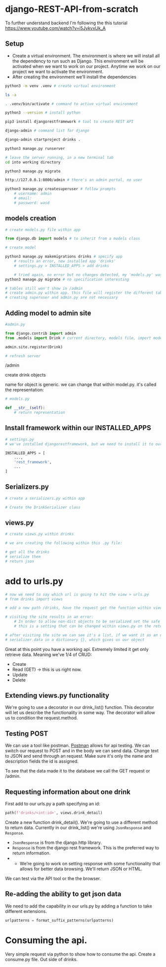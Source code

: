 # django-REST-API-from-scratch

To further understand backend I'm following the this tutorial https://www.youtube.com/watch?v=i5JykvxUk_A

## Setup
* Create a virtual environment. The environment is where we will install all the dependency to run such as Django. This environment will be activated when we want to work on our project. Anytime we work on our project we want to activate the environment.
* After creating the environment we'll install the dependencies

```bash
python3 -m venv .venv # create virtual environment

ls -a 

. .venv/bin/activate # command to active virtual environment

python3 --version # install python

pip3 install djangorestframework # tool to create REST API

django-admin # command list for django

django-admin startproject drinks .

python3 manage.py runserver
```

```bash
# leave the server running, in a new terminal tab
cd into working directory

python3 manage.py migrate
```

```bash
http://127.0.0.1:8000/admin # there's an admin portal, no user

python3 manage.py createsuperuser # follow prompts
    # username: admin 
    # email:
    # password: wasd
```

## models creation
```python
# create models.py file within app

from django.db import models # to inherit from a models class

# create model
```

```bash
python3 manage.py makemigrations drinks # specify app
    # results an error, new installed app 'drinks'
    # settings.py > INSTALLED_APPS > add drinks

    # tried again, no error but no changes detected, my 'models.py' was incorrectly named 'model.py'
python3 manage.py migrate # no specification interesting

# tables still won't show in /admin
# create admin.py within app. this file will register the different tables within the admin panel.
# creating superuser and admin.py are not necessary
```

## Adding model to admin site
```python
#admin.py

from django.contrib import admin
from .models import Drink # current directory, models file, import model(s)

admin.site.register(Drink)

# refresh server
```



/admin

create drink objects

name for object is generic. we can change that within model.py. it's called the representation:

```python
# models.py

def __str__(self):
    # return representation
```

## Install framework within our INSTALLED_APPS
```python
# settings.py
# we've installed djangorestframework, but we need to install it to our app list

INSTALLED_APPS = [
    ...,
    'rest_framework',
    ...
]
```

## Serializers.py
```python
# create a serializers.py within app

# Create the DrinkSerializer class
```

## views.py
```python
# create views.py within drinks

# we are creating the following within this .py file:

# get all the drinks
# serialize them
# return json
```

# add to urls.py
```python
# now we need to say which url is going to hit the view > urls.py
# from drinks import views

# add a new path /drinks, have the request get the function within views

# visiting the site results in an error:
    # In order to allow non-dict objects to be serialized set the safe parameter to False
    # this is a setting that can be changed within views.py on the return JsonResponse

# after visiting the site we can see it's a list, if we want it as an object we can surround the
# serializer.data in a dictionary {}, which gives us our object
```

Great at this point you have a working api. Extremely limited it get only retrieve data. Meaning we've 1/4 of CRUD:
* Create
* Read (GET) -> this is us right now.
* Update
* Delete

## Extending views.py functionality
We're going to use a decorator in our drink_list() function. This decorator will let us describe the functionality in some way. The decorator will allow us to condition the request.method.

## Testing POST
We can use a tool like postman. [Postman](https://www.postman.com/downloads/) allows for api testing. We can switch our request to POST and in the body we can send data.
Change text to JSON and send through an request. Make sure it's only the name and description fields the id is assigned.

To see that the data made it to the database we call the GET request or /admin.

## Requesting information about one drink
First add to our urls.py a path specifying an id:

```python
path(f'drinks/<int:id>', views.drink_detail)
```

Create a new function drink_detail(). We're going to use a different method to return data. Currently in our drink_list() we're using `JsonResponse` and `Response`.
* `JsonResponse` is from the django.http library.
* `Response` is from the  django rest framework. This is the preferred way to return information.
* * We're going to work on setting response with some functionality that allows for better data browsing. We'll return JSON or HTML.

We can test via the API tool or the the browser.

## Re-adding the ability to get json data
We need to add the capability in our urls.py by adding a function to take different extensions.

```python
urlpatterns = format_suffix_patterns(urlpatterns)
```

# Consuming the api.
Very simple request via python to show how to consume the api. Create a consume.py file. Out side of drinks.